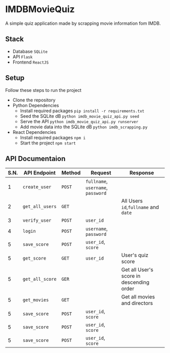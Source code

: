 # IMDBMovieQuiz
A simple quiz application made by scrapping movie information fom IMDB.

## Stack
* Database `SQLite`
* API `Flask`
* Frontend `ReactJS`

## Setup
Follow these steps to run the project

* Clone the repository 
* Python Dependencies
  * Install required packages `pip install -r requirements.txt`
  * Seed the SQLite dB `python imdb_movie_quiz_api.py seed`
  * Serve the API `python imdb_movie_quiz_api.py runserver`
  * Add movie data into the SQLite dB `python imdb_scrapping.py`
* React Dependencies
  * Install required packages `npm i`
  * Start the project `npm start`

## API Documentaion

S.N. | API Endpoint | Method | Request | Response
--- | --- | --- | --- |---
1 | `create_user` | `POST` | `fullname`, `username`, `password` | 
2 | `get_all_users` | `GET` |  | All Users `id`,`fullname` and `date`
3 | `verify_user` | `POST` | `user_id` | 
4 | `login` | `POST` | `username`, `password` | 
5 | `save_score` | `POST` | `user_id`, `score` |
5 | `get_score` | `GET` | `user_id` | User's quiz score
5 | `get_all_score` | `GER` | | Get all User's score in descending order
5 | `get_movies` | `GET` |  | Get all movies and directors
5 | `save_score` | `POST` | `user_id`, `score` |
5 | `save_score` | `POST` | `user_id`, `score` |
5 | `save_score` | `POST` | `user_id`, `score` |
